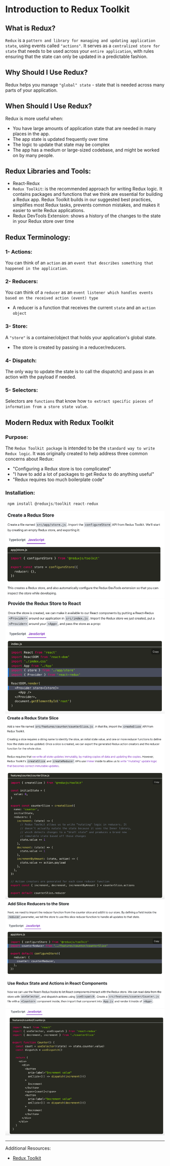 
# Introduction to Redux Toolkit

## What is Redux?
`Redux` is a `pattern and library for managing and updating application state`, using events called `"actions"`. It serves as a `centralized store for state` that needs to be used across your `entire application`, with rules ensuring that the state can only be updated in a predictable fashion.

## Why Should I Use Redux?
Redux helps you manage `"global" state` - state that is needed across many parts of your application.


## When Should I Use Redux?
Redux is more useful when:

 - You have large amounts of application state that are needed in many places in the app.
 - The app state is updated frequently over time
 - The logic to update that state may be complex
 - The app has a medium or large-sized codebase, and might be worked on by many people.


## Redux Libraries and Tools:
 - React-Redux
 - `Redux Toolkit`: is the recommended approach for writing Redux logic. It contains packages and functions that we think are essential for building a Redux app. Redux Toolkit builds in our suggested best practices, simplifies most Redux tasks, prevents common mistakes, and makes it easier to write Redux applications.
 - Redux DevTools Extension:
 shows a history of the changes to the state in your Redux store over time

 ## Redux Terminology:

  ### 1- Actions:
 You can think of an `action` as an `event that describes something that happened in the application`.

 ### 2- Reducers:
 You can think of a `reducer` as an `event listener which handles events based on the received action (event) type`
 - A reducer is a function that receives the current `state` and an `action object`

  ### 3- Store:
 A `"store"` is a container/object that holds your application's global state.
 - The store is created by passing in a reducer/reducers.

 ### 4- Dispatch:
 The only way to update the state is to call the dispatch() and pass in an action with the payload if needed.

 ### 5- Selectors:
 Selectors are `functions` that know how `to extract specific pieces of information from a store state value`. 


## Modern Redux with Redux Toolkit
### Purpose:
The `Redux Toolkit package` is intended to be the `standard way to write Redux logic`. It was originally created to help address three common concerns about Redux:

 - "Configuring a Redux store is too complicated"
 - "I have to add a lot of packages to get Redux to do anything useful"
 - "Redux requires too much boilerplate code"

### Installation:
 ```js
  npm install @reduxjs/toolkit react-redux
  ```


![redux-store](./images/redux-store.png)
![provide-redux-store](./images/provide-redux-store.png)
![redux-state-slice](./images/redux-state-slice.png)
![redux-state-slice-ex](./images/redux-state-slice-ex.png)
![add-reducers-store](./images/add-reducers-store.png)
![actions](./images/actions.png)
![actions-state](./images/actions-state.png)


<hr>

Additional Resources:
- [Redux Toolkit](https://redux-toolkit.js.org/tutorials/quick-start)






